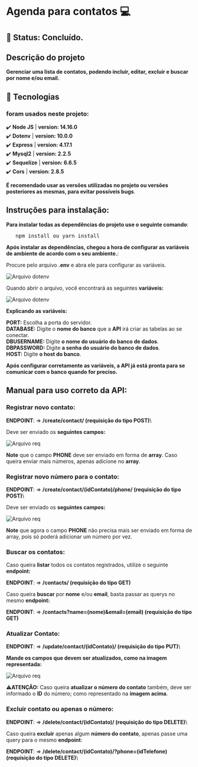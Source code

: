 # Agenda para contatos 💻

## 🚧 Status: Concluído.

## Descrição do projeto
__Gerenciar uma lista de contatos, podendo incluir, editar, excluir e buscar por nome e/ou email.__

## 🔧 Tecnologias
### foram usados neste projeto:
✔️ **Node JS** | **version: 14.16.0**\
✔️ **Dotenv** | **version: 10.0.0**\
✔️ **Express** | **version: 4.17.1**\
✔️ **Mysql2** | **version: 2.2.5**\
✔️ **Sequelize** | **version: 6.6.5**\
✔️ **Cors** | **version: 2.8.5**

__É recomendado usar as versões utilizadas no projeto ou versões posteriores as mesmas, para evitar possíveis bugs__.

## Instruções para instalação:
__Para instalar todas as dependências do projeto use o seguinte comando__:
<pre>
   npm install ou yarn install
</pre>

__Após instalar as dependências, chegou a hora de configurar as variáveis de ambiente de acordo com o seu ambiente.__:

Procure pelo arquivo **.env** e abra ele para configurar as variáveis.

![Arquivo dotenv](https://i.ibb.co/tBKYpTX/dotenv.png "Arquivo .dotenv")

Quando abrir o arquivo, você encontrará as seguintes **variáveis:**

![Arquivo dotenv](https://i.ibb.co/SVNjXK9/dotenv-Opened.png "Arquivo .dotenv")

__Explicando as variáveis:__

**PORT:** Escolha a porta do servidor.\
**DATABASE:** Digite o **nome do banco** que a **API** irá criar as tabelas ao se conectar.\
**DBUSERNAME:** Digite **o nome do usuário do banco de dados**.\
**DBPASSWORD:** Digite **a senha do usuário do banco de dados**.\
**HOST:** Digite **o host do banco**.

__Após configurar corretamente as variáveis, a **API** já está pronta para se comunicar com o banco quando for preciso.__

## Manual para uso correto da API: 

### Registrar novo contato:

**ENDPOINT**: => __/create/contact/ (requisição do tipo **POST**)__\

Deve ser enviado os **seguintes campos:**

![Arquivo req](https://i.ibb.co/58F8FFc/createpost.png "registrar contato")

**Note** que o campo **PHONE** deve ser enviado em forma de **array**. Caso queira enviar mais números, apenas adicione no **array**.

### Registrar novo número para o contato:

**ENDPOINT**: => __/create/contact/(idContato)/phone/ (requisição do tipo **POST**)__\

Deve ser enviado os **seguintes campos:**

![Arquivo req](https://i.ibb.co/3s2PLFx/createpost.png "registrar novo número")

**Note** que agora o campo **PHONE** não precisa mais ser enviado em forma de array, pois só poderá adicionar um número por vez.

### Buscar os contatos:
Caso queira **listar** todos os contatos registrados, utilize o seguinte **endpoint:**

**ENDPOINT**: => __/contacts/ (requisição do tipo **GET**)__

Caso queira **buscar** por **nome** e/ou **email**, basta passar as querys no mesmo **endpoint:**

**ENDPOINT**: => __/contacts?name=(nome)&email=(email) (requisição do tipo **GET**)__


### Atualizar Contato:

**ENDPOINT**: => __/update/contact/(idContato)/ (requisição do tipo **PUT**)__\

**Mande os campos que devem ser atualizados, como na imagem representada:**

![Arquivo req](https://i.ibb.co/vjJPpXm/createpost.png "Atualizar contato")

⚠️**ATENÇÃO:** Caso queira **atualizar o número do contato** também, deve ser informado o **ID** do número; como representado na **imagem acima**.


### Excluir contato ou apenas o número:

**ENDPOINT**: => __/delete/contact/(idContato)/ (requisição do tipo **DELETE**)__\

Caso queira **excluir** apenas algum **número do contato**, apenas passe uma query para o mesmo **endpoint**:

**ENDPOINT**: => __/delete/contact/(idContato)/?phone=(idTelefone) (requisição do tipo **DELETE**)__\
